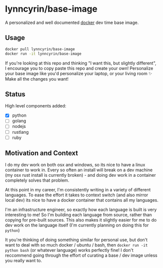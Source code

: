 # lynncyrin/base-image

A personalized and well documented [docker](https://www.docker.com/) dev time base image.

## Usage

```bash
docker pull lynncyrin/base-image
docker run -it lynncyrin/base-image
```

If you're looking at this repo and thinking "I want this, but slightly different", I encourage you to copy paste this repo and create your own! Personalize your base image like you'd personalize your laptop, or your living room ✨ Make all the changes you want!

## Status

High level components added:

- [x] python
- [ ] golang
- [ ] nodejs
- [ ] rustlang
- [ ] ruby

## Motivation and Context

I do my dev work on both osx and windows, so its nice to have a linux container to work in. Every so often an install will break on a dev machine (my osx rust install is currently broken) - and doing dev work in a container completely solves that problem.

At this point in my career, I'm consistently writing in a variety of different languages. To ease the effort it takes to context switch (and also mirror local dev) its nice to have a docker container that contains all my languages.

I'm an infrastructure engineer, so exactly how each language is built is very interesting to me! So I'm building each language from source, rather than copying for pre-built sources. This also makes it slightly easier for me to do dev work on the language itself (I'm currently planning on doing this for `python`)

It you're thinking of doing something similar for personal use, but don't want to deal with so much docker / ubuntu / bash, then `docker run -it python bash` (or whatever language) works perfectly fine! I don't reccommend going through the effort of curating a base / dev image unless you really want to.
